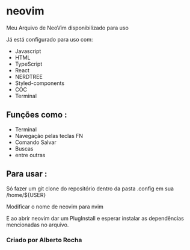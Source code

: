 # neovim
Meu Arquivo de NeoVim disponibilizado para uso

Já está configurado para uso com: 

* Javascript
* HTML
* TypeScript
* React
* NERDTREE
* Styled-components
* COC
* Terminal

## Funções como :

* Terminal
* Navegação pelas teclas FN
* Comando Salvar
* Buscas
* entre outras


## Para usar :

Só fazer um git clone do repositório dentro da pasta .config em sua /home/${USER}

Modificar o nome de neovim para nvim

E ao abrir neovim dar um PlugInstall e esperar instalar as dependências mencionadas no arquivo.

### Criado por Alberto Rocha 

